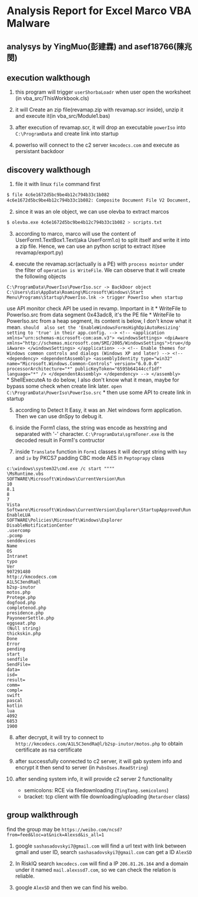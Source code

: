 # Analysis Report for Excel Marco VBA Malware
## analysys by YingMuo(彭建霖) and asef18766(陳兆閔)
## execution walkthough
1. this program will trigger ```userShorbaLoadr``` when user open the worksheet (in vba_src/ThisWorkbook.cls)

2. it will Create an zip file(revamap.zip with revamap.scr inside), unzip it and execute it(in vba_src/Module1.bas)

3. after execution of revamap.scr, it will drop an executable ```powerIso``` into ```C:\ProgramData``` and create link into startup

4. powerIso will connect to the c2 server ```kmcodecs.com``` and execute as persistant backdoor

## discovery walkthough
1. file it with linux ```file``` command first
```sh
$ file 4c6e1672d5bc9be4b12c794b33c1b082 
4c6e1672d5bc9be4b12c794b33c1b082: Composite Document File V2 Document, Little Endian, Os: Windows, Version 6.1, Code page: 1252, Author: JustinTronx, Last Saved By: JustinTronx, Name of Creating Application: Microsoft Excel, Create Time/Date: Mon Aug  5 06:00:23 2019, Last Saved Time/Date: Wed Aug 21 06:24:39 2019, Security: 0
```
2. since it was an ole object, we can use olevba to extract marcos
```sh
$ olevba.exe 4c6e1672d5bc9be4b12c794b33c1b082 > scripts.txt
```
3. according to marco, marco will use the content of UserForm1.TextBox1.Text(aka UserForm1.o) to split itself and write it into a zip file. Hence, we can use an python script to extract it(see revamap/export.py)

4. execute the revamap.scr(actually is a PE) with ```process mointor``` under the filter of ```operation is WriteFile```. We can observe that it will create the following objects
```
C:\ProgramData\PowerIso\PowerIso.scr -> BackDoor object
C:\Users\dio\AppData\Roaming\Microsoft\Windows\Start Menu\Programs\Startup\PowerIso.lnk -> trigger PowerIso when startup
```

use API monitor check API be used in revamp. Important in it
    * WriteFile to PowerIso.src from data segment 0x43adc8, it's the PE file
    * WriteFile to PowerIso.src from a heap segment, its content is below, I don't know what it mean.
    ```
    should 
       also set the 'EnableWindowsFormsHighDpiAutoResizing' setting to 'true' in their app.config. -->
        <!--
        <application xmlns="urn:schemas-microsoft-com:asm.v3">
            <windowsSettings>
            <dpiAware xmlns="http://schemas.microsoft.com/SMI/2005/WindowsSettings">true</dpiAware>
            </windowsSettings>
        </application>
        -->
        <!-- Enable themes for Windows common controls and dialogs (Windows XP and later) -->
        <!--
        <dependency>
            <dependentAssembly>
            <assemblyIdentity
                type="win32"
                name="Microsoft.Windows.Common-Controls"
                version="6.0.0.0"
                processorArchitecture="*"
                publicKeyToken="6595b64144ccf1df"
                language="*"
                />
            </dependentAssembly>
        </dependency>
        -->
        </assembly>                                                                                                                                                                                                                                                           
    ```
    * ShellExecuteA to do below, I also don't know what it mean, maybe for bypass some check when create link later.
    ```
    open C:\ProgramData\PowerIso\PowerIso.src
    ```
    * then use some API to create link in startup

5. according to Detect It Easy, it was an .Net windows form application. Then we can use dnSpy to debug it.

6. inside the Form1 class, the string was encode as hexstring and separated with '-' character. ```C:\ProgramData\sgrmToner.exe``` is the decoded result in Form1's contructor

7. inside ```Translate``` function in ```Form1``` classes it will decrypt string with ```key``` and ```iv``` by PKCS7 padding CBC mode AES in ```Peptoprapy``` class
```
c:\windows\system32\cmd.exe /c start """"
\MsRuntime.vbs
SOFTWARE\Microsoft\Windows\CurrentVersion\Run
10
8.1
8
7
Vista
Software\Microsoft\Windows\CurrentVersion\Explorer\StartupApproved\Run
EnableLUA
SOFTWARE\Policies\Microsoft\Windows\Explorer
DisableNotificationCenter
.usercomp
.pcomp
senddevices
Name
OS
Intranet
typo
Ver
907291480
http://kmcodecs.com
A1L5C3endRa@l
b2sp-inutor
motos.php
Protege.php
dogfood.php
completenod.php
presidence.php
PayoneerSettle.php
eggseat.php
(Null string)
thickskin.php
Done
Error
pending
start
sendfile
SendFile=
data=
isd=
result=
comm=
compl=
swift
pascal
kotlin
lua
4092
6853
1900
```

8. after decrypt, it will try to connect to ```http://kmcodecs.com/A1L5C3endRa@l/b2sp-inutor/motos.php``` to obtain certificate as rsa certificate

9. after successfully connected to c2 server, it will gab system info and encrypt it then send to server (in ```PubsOses.ReadString```)

10. after sending system info, it will provide c2 server 2 functionality
    * semicolons: RCE via filedownloading (```TingTang.semicolons```)
    * bracket: tcp client with file downloading/uploading (```Retardser``` class)

## group walkthrough
find the group may be ```https://weibo.com/ncsd?from=feed&loc=at&nick=Alexsd&is_all=1```

1. google ```sashasadovskyi7@gmail.com``` will find a url text with link between gmail and user ID, search ```sashasadovskyi7@gmail.com``` can get a ID ```AlexSD```

2. In RiskIQ search ```kmcodecs.com``` will find a IP ```206.81.26.164``` and a domain under it named ```mail.alexssd7.com```, so we can check the relation is reliable.

3. google ```AlexSD``` and then we can find his weibo.